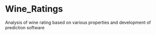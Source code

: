 # Wine_Ratings
Analysis of wine rating based on various properties and development of prediction software
